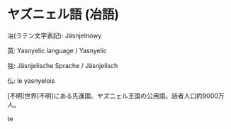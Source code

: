 # ヤズニェル語 (冶語)

冶(ラテン文字表記): Jäsnjelnowy

英: Yasnyelic language / Yasnyelic

独: Jäsnjelische Sprache / Jäsnjelisch

仏: le yasnyelois


[不明]世界[不明]にある先進国、ヤズニェル王国の公用語。話者人口約9000万人。

te